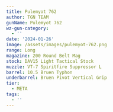 ```yaml
---
title: Pulemyot 762
author: TGN TEAM
gunName: Pulemyot 762
wz-gun-category:
  - ''
date: '2024-01-26'
image: /assets/images/pulemyot-762.png
range: Long
magazine: 200 Round Belt Mag
stock: DAV15 Light Tactical Stock
muzzle: VT-7 Spiritfire Suppressor L
barrel: 10.5 Bruen Typhon
underbarrel: Bruen Pivot Vertical Grip
tier:
  - META
tags:
  - ''
---
```


